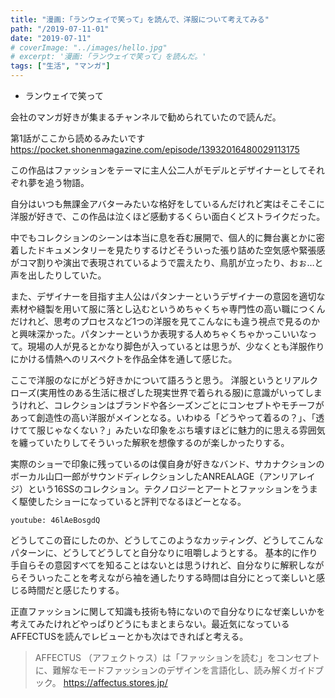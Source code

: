 ```yaml
---
title: "漫画:「ランウェイで笑って」を読んで、洋服について考えてみる"
path: "/2019-07-11-01"
date: "2019-07-11"
# coverImage: "../images/hello.jpg"
# excerpt: '漫画:「ランウェイで笑って」を読んだ。'
tags: ["生活", "マンガ"]
---
```


- ランウェイで笑って

<!-- <iframe width="120" height="240" src="//www.amazon.co.jp/dp/4065101301/ref=cm_sw_r_tw_dp_U_x_dlzkDb1QQVSDS">
</iframe> -->

会社のマンガ好きが集まるチャンネルで勧められていたので読んだ。

第1話がここから読めるみたいです
 https://pocket.shonenmagazine.com/episode/13932016480029113175

この作品はファッションをテーマに主人公二人がモデルとデザイナーとしてそれぞれ夢を追う物語。

自分はいつも無課金アバターみたいな格好をしているんだけれど実はそこそこに洋服が好きで、この作品は泣くほど感動するくらい面白くどストライクだった。

中でもコレクションのシーンは本当に息を呑む展開で、個人的に舞台裏とかに密着したドキュメンタリーを見たりするけどそういった張り詰めた空気感や緊張感がコマ割りや演出で表現されているようで震えたり、鳥肌が立ったり、おぉ…と声を出したりしていた。

また、デザイナーを目指す主人公はパタンナーというデザイナーの意図を適切な素材や縫製を用いて服に落とし込むというめちゃくちゃ専門性の高い職につくんだけれど、思考のプロセスなど1つの洋服を見てこんなにも違う視点で見るのかと興味深かった。パタンナーというか表現する人めちゃくちゃかっこいいなって。現場の人が見るとかなり脚色が入っているとは思うが、少なくとも洋服作りにかける情熱へのリスペクトを作品全体を通して感じた。

ここで洋服のなにがどう好きかについて語ろうと思う。
洋服というとリアルクローズ(実用性のある生活に根ざした現実世界で着られる服)に意識がいってしまうけれど、コレクションはブランドや各シーズンごとにコンセプトやモチーフがあって創造性の高い洋服がメインとなる。いわゆる「どうやって着るの？」、「透けてて服じゃなくない？」みたいな印象をぶち壊すほどに魅力的に思える雰囲気を纏っていたりしてそういった解釈を想像するのが楽しかったりする。

実際のショーで印象に残っているのは僕自身が好きなバンド、サカナクションのボーカル山口一郎がサウンドディレクションしたANREALAGE（アンリアレイジ）という16SSのコレクション。テクノロジーとアートとファッションをうまく駆使したショーになっていると評判でなるほどーとなる。

`youtube: 46lAeBosgdQ`

どうしてこの音にしたのか、どうしてこのようなカッティング、どうしてこんなパターンに、どうしてどうしてと自分なりに咀嚼しようとする。
基本的に作り手自らその意図すべてを知ることはないとは思うけれど、自分なりに解釈しながらそういったことを考えながら袖を通したりする時間は自分にとって楽しいと感じる時間だと感じたりする。

正直ファッションに関して知識も技術も特にないので自分なりになぜ楽しいかを考えてみたけれどやっぱりどうにもまとまらない。最近気になっているAFFECTUSを読んでレビューとかも次はできればと考える。

> AFFECTUS （アフェクトゥス）は「ファッションを読む」をコンセプトに、難解なモードファッションのデザインを言語化し、読み解くガイドブック。
https://affectus.stores.jp/
